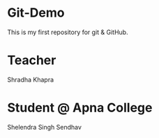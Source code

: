 # Git-Demo
This is my first repository for git &amp; GitHub.

# Teacher
Shradha Khapra

# Student @ Apna College
Shelendra Singh Sendhav
